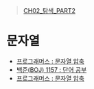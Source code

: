 > [CH02_탐색_PART2](../)

# 문자열
- [프로그래머스 : 문자열 압축](./PRG_60057)
- [백준(BOJ) 1157 : 단어 공부](./BOJ_1157)
- [프로그래머스 : 문자열 압축](./PRG_12973)